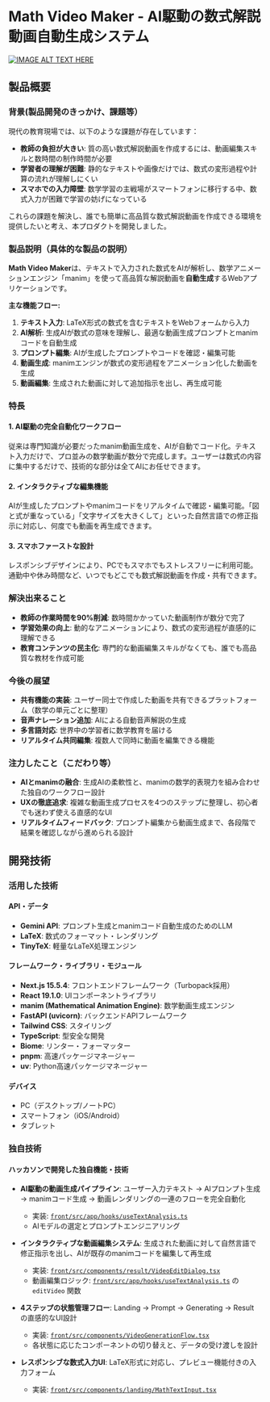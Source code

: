 # Math Video Maker - AI駆動の数式解説動画自動生成システム

[![IMAGE ALT TEXT HERE](https://jphacks.com/wp-content/uploads/2025/05/JPHACKS2025_ogp.jpg)](https://www.youtube.com/watch?v=lA9EluZugD8)

## 製品概要

### 背景(製品開発のきっかけ、課題等）

現代の教育現場では、以下のような課題が存在しています：

- **教師の負担が大きい**: 質の高い数式解説動画を作成するには、動画編集スキルと数時間の制作時間が必要
- **学習者の理解が困難**: 静的なテキストや画像だけでは、数式の変形過程や計算の流れが理解しにくい
- **スマホでの入力障壁**: 数学学習の主戦場がスマートフォンに移行する中、数式入力が困難で学習の妨げになっている

これらの課題を解決し、誰でも簡単に高品質な数式解説動画を作成できる環境を提供したいと考え、本プロダクトを開発しました。

### 製品説明（具体的な製品の説明）

**Math Video Maker**は、テキストで入力された数式をAIが解析し、数学アニメーションエンジン「manim」を使って高品質な解説動画を**自動生成**するWebアプリケーションです。

**主な機能フロー:**
1. **テキスト入力**: LaTeX形式の数式を含むテキストをWebフォームから入力
2. **AI解析**: 生成AIが数式の意味を理解し、最適な動画生成プロンプトとmanimコードを自動生成
3. **プロンプト編集**: AIが生成したプロンプトやコードを確認・編集可能
4. **動画生成**: manimエンジンが数式の変形過程をアニメーション化した動画を生成
5. **動画編集**: 生成された動画に対して追加指示を出し、再生成可能

### 特長

#### 1. AI駆動の完全自動化ワークフロー
従来は専門知識が必要だったmanim動画生成を、AIが自動でコード化。テキスト入力だけで、プロ並みの数学動画が数分で完成します。ユーザーは数式の内容に集中するだけで、技術的な部分は全てAIにお任せできます。

#### 2. インタラクティブな編集機能
AIが生成したプロンプトやmanimコードをリアルタイムで確認・編集可能。「図と式が重なっている」「文字サイズを大きくして」といった自然言語での修正指示に対応し、何度でも動画を再生成できます。

#### 3. スマホファーストな設計
レスポンシブデザインにより、PCでもスマホでもストレスフリーに利用可能。通勤中や休み時間など、いつでもどこでも数式解説動画を作成・共有できます。

### 解決出来ること

- **教師の作業時間を90%削減**: 数時間かかっていた動画制作が数分で完了
- **学習効果の向上**: 動的なアニメーションにより、数式の変形過程が直感的に理解できる
- **教育コンテンツの民主化**: 専門的な動画編集スキルがなくても、誰でも高品質な教材を作成可能

### 今後の展望

- **共有機能の実装**: ユーザー同士で作成した動画を共有できるプラットフォーム（数学の単元ごとに整理）
- **音声ナレーション追加**: AIによる自動音声解説の生成
- **多言語対応**: 世界中の学習者に数学教育を届ける
- **リアルタイム共同編集**: 複数人で同時に動画を編集できる機能

### 注力したこと（こだわり等）

* **AIとmanimの融合**: 生成AIの柔軟性と、manimの数学的表現力を組み合わせた独自のワークフロー設計
* **UXの徹底追求**: 複雑な動画生成プロセスを4つのステップに整理し、初心者でも迷わず使える直感的なUI
* **リアルタイムフィードバック**: プロンプト編集から動画生成まで、各段階で結果を確認しながら進められる設計

## 開発技術

### 活用した技術

#### API・データ
* **Gemini API**: プロンプト生成とmanimコード自動生成のためのLLM
* **LaTeX**: 数式のフォーマット・レンダリング
* **TinyTeX**: 軽量なLaTeX処理エンジン

#### フレームワーク・ライブラリ・モジュール
* **Next.js 15.5.4**: フロントエンドフレームワーク（Turbopack採用）
* **React 19.1.0**: UIコンポーネントライブラリ
* **manim (Mathematical Animation Engine)**: 数学動画生成エンジン
* **FastAPI (uvicorn)**: バックエンドAPIフレームワーク
* **Tailwind CSS**: スタイリング
* **TypeScript**: 型安全な開発
* **Biome**: リンター・フォーマッター
* **pnpm**: 高速パッケージマネージャー
* **uv**: Python高速パッケージマネージャー

#### デバイス
* PC（デスクトップ/ノートPC）
* スマートフォン（iOS/Android）
* タブレット

### 独自技術

#### ハッカソンで開発した独自機能・技術

* **AI駆動の動画生成パイプライン**: ユーザー入力テキスト → AIプロンプト生成 → manimコード生成 → 動画レンダリングの一連のフローを完全自動化
  * 実装: [`front/src/app/hooks/useTextAnalysis.ts`](front/src/app/hooks/useTextAnalysis.ts)
  * AIモデルの選定とプロンプトエンジニアリング
  
* **インタラクティブな動画編集システム**: 生成された動画に対して自然言語で修正指示を出し、AIが既存のmanimコードを編集して再生成
  * 実装: [`front/src/components/result/VideoEditDialog.tsx`](front/src/components/result/VideoEditDialog.tsx)
  * 動画編集ロジック: [`front/src/app/hooks/useTextAnalysis.ts`](front/src/app/hooks/useTextAnalysis.ts) の `editVideo` 関数

* **4ステップの状態管理フロー**: Landing → Prompt → Generating → Result の直感的なUI設計
  * 実装: [`front/src/components/VideoGenerationFlow.tsx`](front/src/components/VideoGenerationFlow.tsx)
  * 各状態に応じたコンポーネントの切り替えと、データの受け渡しを設計

* **レスポンシブな数式入力UI**: LaTeX形式に対応し、プレビュー機能付きの入力フォーム
  * 実装: [`front/src/components/landing/MathTextInput.tsx`](front/src/components/landing/MathTextInput.tsx)
